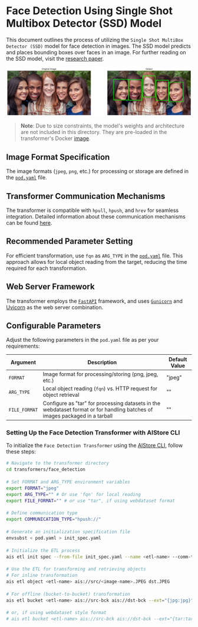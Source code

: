 # Face Detection Using Single Shot Multibox Detector (SSD) Model

This document outlines the process of utilizing the `Single Shot MultiBox Detector (SSD)` model for face detection in images. The SSD model predicts and places bounding boxes over faces in an image. For further reading on the SSD model, visit the [research paper](https://arxiv.org/abs/1512.02325).

![output](sample/output_face_detection.png)

> **Note**: Due to size constraints, the model's weights and architecture are not included in this directory. They are pre-loaded in the transformer's Docker [image](https://hub.docker.com/r/aistorage/transformer_face_detection).

## Image Format Specification

The image formats (`jpeg`, `png`, etc.) for processing or storage are defined in the [`pod.yaml`](pod.yaml) file.

## Transformer Communication Mechanisms

The transformer is compatible with `hpull`, `hpush`, and `hrev` for seamless integration. Detailed information about these communication mechanisms can be found [here](https://github.com/NVIDIA/aistore/blob/master/docs/etl.md#communication-mechanisms).

## Recommended Parameter Setting

For efficient transformation, use `fqn` as `ARG_TYPE` in the [`pod.yaml`](pod.yaml) file. This approach allows for local object reading from the target, reducing the time required for each transformation.

## Web Server Framework

The transformer employs the [`FastAPI`](https://fastapi.tiangolo.com/) framework, and uses [`Gunicorn`](https://gunicorn.org/) and [Uvicorn](https://www.uvicorn.org/) as the web server combination.

## Configurable Parameters

Adjust the following parameters in the `pod.yaml` file as per your requirements:

| Argument   | Description                                                         | Default Value |
|------------|---------------------------------------------------------------------|---------------|
| `FORMAT`   | Image format for processing/storing (png, jpeg, etc.)                | "jpeg"        |
| `ARG_TYPE` | Local object reading (`fqn`) vs. HTTP request for object retrieval   | ""            |
| `FILE_FORMAT` | Configure as "tar" for processing datasets in the webdataset format or for handling batches of images packaged in a tarball   | ""            |

### Setting Up the Face Detection Transformer with AIStore CLI

To initialize the `Face Detection Transformer` using the [AIStore CLI](https://github.com/NVIDIA/aistore/blob/master/docs/cli.md), follow these steps:

```bash
# Navigate to the transformer directory
cd transformers/face_detection

# Set FORMAT and ARG_TYPE environment variables
export FORMAT="jpeg"
export ARG_TYPE="" # Or use 'fqn' for local reading
export FILE_FORMAT="" # or use "tar", if using webdataset format

# Define communication type
export COMMUNICATION_TYPE="hpush://"

# Generate an initialization specification file
envsubst < pod.yaml > init_spec.yaml

# Initialize the ETL process
ais etl init spec --from-file init_spec.yaml --name <etl-name> --comm-type $COMMUNICATION_TYPE

# Use the ETL for transforming and retrieving objects
# For inline transformation
ais etl object <etl-name> ais://src/<image-name>.JPEG dst.JPEG

# For offline (bucket-to-bucket) transformation
ais etl bucket <etl-name> ais://src-bck ais://dst-bck --ext="{jpg:jpg}"

# or, if using webdataset style format
# ais etl bucket <etl-name> ais://src-bck ais://dst-bck --ext="{tar:tar}"
```
